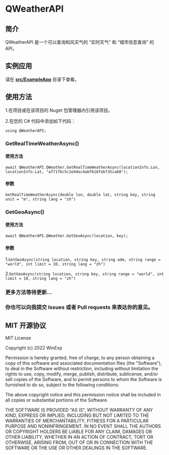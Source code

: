 # QWeatherAPI
## 简介
QWeatherAPI 是一个可以查询和风天气的 “实时天气” 和 “城市信息查询” 的API。

## 实例应用
请在 **[src/ExampleApp](https://github.com/WinExp/QWeatherAPI/tree/master/src/ExampleApp "演示应用")** 目录下查看。

## 使用方法
1.在项目或在该项目的 Nuget 包管理器内引用该项目。

2.在您的 C# 代码中添加如下代码：

`using QWeatherAPI;`

### GetRealTimeWeatherAsync()
#### 使用方法
`await QWeatherAPI.QWeather.GetRealTimeWeatherAsync(locationInfo.Lon, locationInfo.Lat, "af71f6c5c1e94ec4abf618febf35ca68");`

#### 参数
`GetRealTimeWeatherAsync(double lon, double lat, string key, string unit = "m", string lang = "zh")`

### GetGeoAsync()
#### 使用方法
`await QWeatherAPI.QWeather.GetGeoAsync(location, key);`

#### 参数
1.`GetGeoAsync(string location, string key, string adm, string range = "world", int limit = 10, string lang = "zh")`

2.`GetGeoAsync(string location, string key, string range = "world", int limit = 10, string lang = "zh")`

### 更多方法等待更新...

### 你也可以向我提交 Issues 或者 Pull requests 来表达你的意见。

## MIT 开源协议
MIT License

Copyright (c) 2022 WinExp

Permission is hereby granted, free of charge, to any person obtaining a copy
of this software and associated documentation files (the "Software"), to deal
in the Software without restriction, including without limitation the rights
to use, copy, modify, merge, publish, distribute, sublicense, and/or sell
copies of the Software, and to permit persons to whom the Software is
furnished to do so, subject to the following conditions:

The above copyright notice and this permission notice shall be included in all
copies or substantial portions of the Software.

THE SOFTWARE IS PROVIDED "AS IS", WITHOUT WARRANTY OF ANY KIND, EXPRESS OR
IMPLIED, INCLUDING BUT NOT LIMITED TO THE WARRANTIES OF MERCHANTABILITY,
FITNESS FOR A PARTICULAR PURPOSE AND NONINFRINGEMENT. IN NO EVENT SHALL THE
AUTHORS OR COPYRIGHT HOLDERS BE LIABLE FOR ANY CLAIM, DAMAGES OR OTHER
LIABILITY, WHETHER IN AN ACTION OF CONTRACT, TORT OR OTHERWISE, ARISING FROM,
OUT OF OR IN CONNECTION WITH THE SOFTWARE OR THE USE OR OTHER DEALINGS IN THE
SOFTWARE.